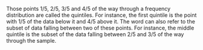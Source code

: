 Those points 1/5, 2/5, 3/5 and 4/5 of the way through a frequency
distribution are called the quintiles. For instance, the first quintile
is the point with 1/5 of the data below it and 4/5 above it. The word
can also refer to the subset of data falling between two of these
points. For instance, the middle quintile is the subset of the data
falling between 2/5 and 3/5 of the way through the sample.
